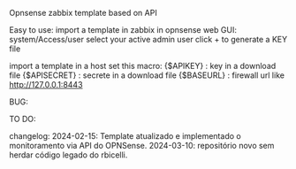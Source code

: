 Opnsense zabbix template based on API

Easy to use:
import a template in zabbix
in opnsense web GUI: system/Access/user
select your active admin user
click + to generate a KEY file

import a template in a host
set this macro:
{$APIKEY}  : key in a download file
{$APISECRET}   : secrete in a download file
{$BASEURL}    : firewall url like http://127.0.0.1:8443

BUG: 

TO DO:


changelog:
2024-02-15: Template atualizado e implementado o monitoramento via API do OPNSense.
2024-03-10: repositório novo sem herdar código legado do rbicelli.


